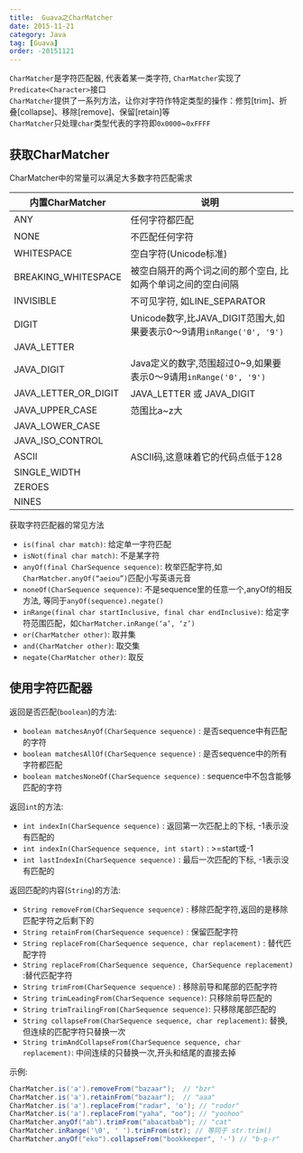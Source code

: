 ```yaml
---
title:  Guava之CharMatcher
date: 2015-11-21
category: Java
tag: [Guava]
order: -20151121
---
```

`CharMatcher`是字符匹配器, 代表着某一类字符, `CharMatcher`实现了`Predicate<Character>`接口  
`CharMatcher`提供了一系列方法，让你对字符作特定类型的操作：修剪[trim]、折叠[collapse]、移除[remove]、保留[retain]等  
`CharMatcher`只处理`char`类型代表的字符即`0x0000`~`0xFFFF`


## 获取CharMatcher
CharMatcher中的常量可以满足大多数字符匹配需求

| 内置CharMatcher           | 说明                |
|--------------------------|---------------------|
| ANY                      | 任何字符都匹配        |
| NONE                     | 不匹配任何字符        |
| WHITESPACE               | 空白字符(Unicode标准)             |
| BREAKING_WHITESPACE      | 被空白隔开的两个词之间的那个空白, 比如两个单词之间的空白间隔 |
| INVISIBLE                | 不可见字符, 如LINE_SEPARATOR     |
| DIGIT                    | Unicode数字,比JAVA_DIGIT范围大,如果要表示0～9请用`inRange('0', '9')`  |
| JAVA_LETTER              |              |
| JAVA_DIGIT               | Java定义的数字,范围超过0~9,如果要表示0～9请用`inRange('0', '9')`  |
| JAVA_LETTER_OR_DIGIT     | JAVA_LETTER 或 JAVA_DIGIT |
| JAVA_UPPER_CASE          | 范围比a~z大             |
| JAVA_LOWER_CASE          |              |
| JAVA_ISO_CONTROL         |              |
| ASCII                    | ASCII码,这意味着它的代码点低于128      |
| SINGLE_WIDTH             |              |
| ZEROES                   |              |
| NINES                    |              |

获取字符匹配器的常见方法

* `is(final char match)`: 给定单一字符匹配
* `isNot(final char match)`: 不是某字符
* `anyOf(final CharSequence sequence)`: 枚举匹配字符,如`CharMatcher.anyOf(“aeiou”)`匹配小写英语元音
* `noneOf(CharSequence sequence)`: 不是sequence里的任意一个,anyOf的相反方法, 等同于`anyOf(sequence).negate()`
* `inRange(final char startInclusive, final char endInclusive)`: 给定字符范围匹配，如`CharMatcher.inRange(‘a’, ‘z’)`
* `or(CharMatcher other)`: 取并集
* `and(CharMatcher other)`: 取交集
* `negate(CharMatcher other)`: 取反

## 使用字符匹配器
返回是否匹配(`boolean`)的方法:

* `boolean matchesAnyOf(CharSequence sequence)` : 是否sequence中有匹配的字符
* `boolean matchesAllOf(CharSequence sequence)` : 是否sequence中的所有字符都匹配
* `boolean matchesNoneOf(CharSequence sequence)` : sequence中不包含能够匹配的字符

返回`int`的方法:

* `int indexIn(CharSequence sequence)` : 返回第一次匹配上的下标, -1表示没有匹配的
* `int indexIn(CharSequence sequence, int start)` : >=start或-1
* `int lastIndexIn(CharSequence sequence)` : 最后一次匹配的下标, -1表示没有匹配的

返回匹配的内容(`String`)的方法:

* `String removeFrom(CharSequence sequence)` : 移除匹配字符,返回的是移除匹配字符之后剩下的
* `String retainFrom(CharSequence sequence)` : 保留匹配字符
* `String replaceFrom(CharSequence sequence, char replacement)` : 替代匹配字符
* `String replaceFrom(CharSequence sequence, CharSequence replacement)` :替代匹配字符
* `String trimFrom(CharSequence sequence)` : 移除前导和尾部的匹配字符
* `String trimLeadingFrom(CharSequence sequence)`: 只移除前导匹配的
* `String trimTrailingFrom(CharSequence sequence)`: 只移除尾部匹配的
* `String collapseFrom(CharSequence sequence, char replacement)`: 替换,但连续的匹配字符只替换一次
* `String trimAndCollapseFrom(CharSequence sequence, char replacement)`: 中间连续的只替换一次,开头和结尾的直接去掉

示例:

```java
CharMatcher.is('a').removeFrom("bazaar");  // "bzr"
CharMatcher.is('a').retainFrom("bazaar");  // "aaa"
CharMatcher.is('a').replaceFrom("radar", 'o'); // "rodor"
CharMatcher.is('a').replaceFrom("yaha", "oo"); // "yoohoo"
CharMatcher.anyOf("ab").trimFrom("abacatbab"); // "cat"
CharMatcher.inRange('\0', ' ').trimFrom(str); // 等同于 str.trim()
CharMatcher.anyOf("eko").collapseFrom("bookkeeper", '-') // "b-p-r"
```

